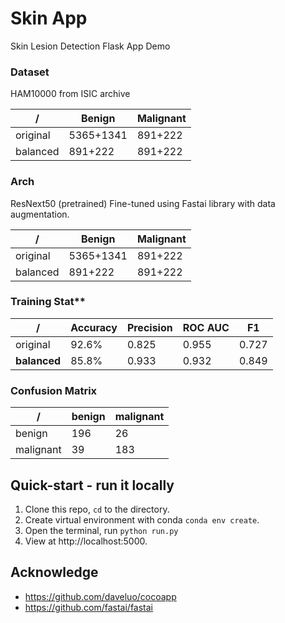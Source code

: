 # Skin App
Skin Lesion Detection Flask App Demo

### Dataset
HAM10000 from ISIC archive

/ | Benign | Malignant
------------- | ------------- | -------------
original | 5365+1341 | 891+222
balanced | 891+222 | 891+222

### Arch
ResNext50 (pretrained)
Fine-tuned using Fastai library with data augmentation.

/ | Benign | Malignant
------------- | ------------- | -------------
original | 5365+1341 | 891+222
balanced | 891+222 | 891+222

### Training Stat**

/ | Accuracy | Precision | ROC AUC | F1
-----------| --------- | ------- | -- | -------------
original | 92.6% | 0.825 | 0.955 | 0.727
**balanced** | 85.8% | 0.933 | 0.932 | 0.849

### Confusion Matrix

/ | benign | malignant
----------| --------- | -------
benign | 196 | 26
malignant | 39 | 183

## Quick-start - run it locally
1. Clone this repo, `cd` to the directory.
2. Create virtual environment with conda `conda env create`.
3. Open the terminal, run `python run.py`
4. View at http://localhost:5000.

## Acknowledge
* https://github.com/daveluo/cocoapp
* https://github.com/fastai/fastai
